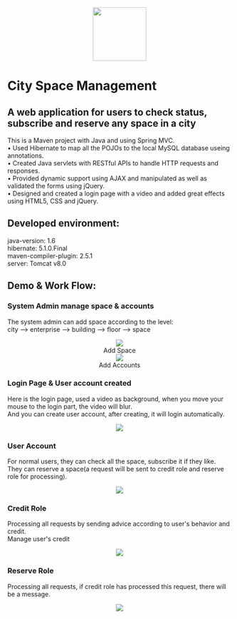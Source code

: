 <div align=center><img width="120" height="120" src="https://github.com/MockinAeon/CitySpace/blob/master/src/main/webapp/resources/pic/logo.png"/></div>

# City Space Management

## A web application for users to check status, subscribe and reserve any space in a city
This is a Maven project with Java and using Spring MVC.<br>
•	Used Hibernate to map all the POJOs to the local MySQL database useing annotations.<br>
•	Created Java servlets with RESTful APIs to handle HTTP requests and responses.<br>
•	Provided dynamic support using AJAX and manipulated as well as validated the forms using jQuery.<br>
•	Designed and created a login page with a video and added great effects using HTML5, CSS and jQuery.<br>

## Developed environment:
java-version: 1.6 <br>
hibernate: 5.1.0.Final <br>
maven-compiler-plugin: 2.5.1 <br>
server: Tomcat v8.0 <br>

## Demo & Work Flow:

### System Admin manage space & accounts 
The system admin can add space according to the level:<br>
city --> enterprise --> building --> floor --> space <br>
<div align=center><img src="https://github.com/MockinAeon/CitySpace/blob/master/gif/create%20space.gif"/></div>
<div align=center>Add Space</div>

<div align=center><img src="https://github.com/MockinAeon/CitySpace/blob/master/gif/createaccount.gif"/></div>
<div align=center>Add Accounts</div>

### Login Page & User account created<br>
Here is the login page, used a video as background, when you move your mouse to the login part, the video will blur.<br>
And you can create user account, after creating, it will login automatically.<br>
<div align=center><img src="https://github.com/MockinAeon/CitySpace/blob/master/gif/login.gif"/></div>

### User Account

For normal users, they can check all the space, subscribe it if they like. <br>
They can reserve a space(a request will be sent to credit role and reserve role for processing). <br>
<div align=center><img src="https://github.com/MockinAeon/CitySpace/blob/master/gif/user%20account.gif"/></div>

### Credit Role
Processing all requests by sending advice according to user's behavior and credit.<br>
Manage user's credit<br>
<div align=center><img src="https://github.com/MockinAeon/CitySpace/blob/master/gif/credit%20role.gif"/></div>

### Reserve Role
Processing all requests, if credit role has processed this request, there will be a message.<br>
<div align=center><img src="https://github.com/MockinAeon/CitySpace/blob/master/gif/reserve%20role.gif"/></div>
